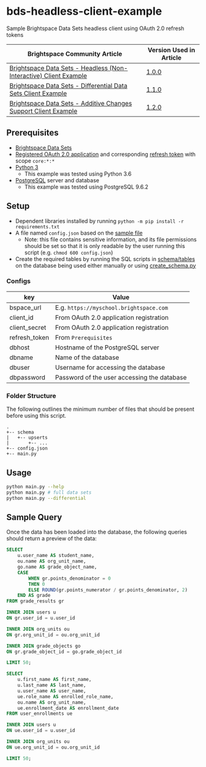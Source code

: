 # bds-headless-client-example
Sample Brightspace Data Sets headless client using OAuth 2.0 refresh tokens

| Brightspace Community Article | Version Used in Article |
| ----------------------------- | ----------------------- |
| [Brightspace Data Sets - Headless (Non-Interactive) Client Example](https://community.brightspace.com/s/article/ka1610000000poFAAQ/Brightspace-Data-Sets-Headless-Non-Interactive-Client-Example) | [1.0.0](https://github.com/Brightspace/bds-headless-client-example/tree/1.0.0)
| [Brightspace Data Sets - Differential Data Sets Client Example](https://community.brightspace.com/s/article/ka3610000005uzcAAA/Brightspace-Data-Sets-Differential-Data-Sets-Client-Example) | [1.1.0](https://github.com/Brightspace/bds-headless-client-example/tree/1.1.0)
| [Brightspace Data Sets - Additive Changes Support Client Example](https://community.brightspace.com/s/article/ka3610000005uzhAAA/Brightspace-Data-Sets-Additive-Changes-Support-Client-Example) | [1.2.0](https://github.com/Brightspace/bds-headless-client-example/tree/1.2.0)

## Prerequisites

* [Brightspace Data
  Sets](https://community.brightspace.com/s/question/0D56100000xrq5eCAA/)
* [Registered OAuth 2.0
  application](http://docs.valence.desire2learn.com/basic/oauth2.html) and
  corresponding [refresh
  token](https://community.brightspace.com/s/article/ka1610000000pYqAAI/How-to-obtain-an-OAuth-2-0-Refresh-Token)
  with scope `core:*:*`
* [Python 3](https://www.python.org/)
  * This example was tested using Python 3.6
* [PostgreSQL](https://www.postgresql.org/) server and database
  * This example was tested using PostgreSQL 9.6.2

## Setup

* Dependent libraries installed by running `python -m pip install -r
  requirements.txt`
* A file named `config.json` based on the [sample file](config-sample.json)
  * Note: this file contains sensitive information, and its file permissions
    should be set so that it is only readable by the user running this script
    (e.g. `chmod 600 config.json`)
* Create the required tables by running the SQL scripts in
  [schema/tables](./schema/tables) on the database being used either manually or
  using [create_schema.py](./create_schema.py)

### Configs

| key           | Value                                       |
| ------------- | ------------------------------------------- |
| bspace_url    | E.g. `https://myschool.brightspace.com`     |
| client_id     | From OAuth 2.0 application registration     |
| client_secret | From OAuth 2.0 application registration     |
| refresh_token | From `Prerequisites`                        |
| dbhost        | Hostname of the PostgreSQL server           |
| dbname        | Name of the database                        |
| dbuser        | Username for accessing the database         |
| dbpassword    | Password of the user accessing the database |

### Folder Structure

The following outlines the minimum number of files that should be present before
using this script.

```
.
+-- schema
|   +-- upserts
|       +-- ...
+-- config.json
+-- main.py
```

## Usage

```bash
python main.py --help
python main.py # full data sets
python main.py --differential
```

## Sample Query

Once the data has been loaded into the database, the following queries should
return a preview of the data:

```sql
SELECT
    u.user_name AS student_name,
    ou.name AS org_unit_name,
    go.name AS grade_object_name,
    CASE
        WHEN gr.points_denominator = 0
        THEN 0
        ELSE ROUND(gr.points_numerator / gr.points_denominator, 2)
    END AS grade
FROM grade_results gr

INNER JOIN users u
ON gr.user_id = u.user_id

INNER JOIN org_units ou
ON gr.org_unit_id = ou.org_unit_id

INNER JOIN grade_objects go
ON gr.grade_object_id = go.grade_object_id

LIMIT 50;
```

```sql
SELECT
    u.first_name AS first_name,
    u.last_name AS last_name,
    u.user_name AS user_name,
    ue.role_name AS enrolled_role_name,
    ou.name AS org_unit_name,
    ue.enrollment_date AS enrollment_date
FROM user_enrollments ue

INNER JOIN users u
ON ue.user_id = u.user_id

INNER JOIN org_units ou
ON ue.org_unit_id = ou.org_unit_id

LIMIT 50;
```
